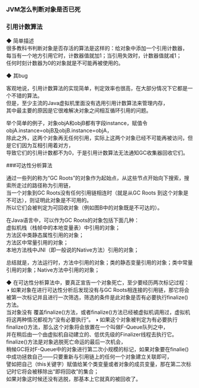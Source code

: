 ### JVM怎么判断对象是否已死  

### 引用计数算法  
◆ 简单描述  
很多教科书判断对象是否存活的算法是这样的：给对象中添加一个引用计数器，  
每当有一个地方引用它时，计数器值就加1；当引用失效时，计数器值就减1；  
任何时刻计数器为0的对象就是不可能再被使用的。  

◆ 其bug  

客观地说，引用计数算法的实现简单，判定效率也很高，在大部分情况下它都是一个不错的算法。  
但是，至少主流的Java虚拟机里面没有选用引用计数算法来管理内存，  
其中最主要的原因是它很难解决对象之间相互循环引用的问题。  

举个简单的例子，对象objA和objB都有字段instance，赋值令objA.instance=objB及objB.instance=objA，  
除此之外，这两个对象再无任何引用，实际上这两个对象已经不可能再被访问，但是它们因为互相引用着对方，  
导致它们的引用计数都不为0，于是引用计数算法无法通知GC收集器回收它们。  

###可达性分析算法  

通过一些列的称为“GC Roots”的对象作为起始点，从这些节点开始向下搜索，搜索所走过的路径称为引用链，  
当一个对象到GC Roots没有任何引用链相连时（就是从GC Roots 到这个对象是不可达），则证明此对象是不可用的。  
所以它们会被判定为可回收对象（例如图B中的对象既是不可达的）。  


在Java语言中，可以作为GC Roots的对象包括下面几种：  
虚拟机栈（栈帧中的本地变量表）中引用的对象；  
方法区中类静态属性引用的对象；  
方法区中常量引用的对象；  
本地方法栈中JNI（即一般说的Native方法）引用的对象；  

总结就是，方法运行时，方法中引用的对象；类的静态变量引用的对象；类中常量引用的对象；Native方法中引用的对象；  


◆ 在可达性分析算法中，要真正宣告一个对象死亡，至少要经历两次标记过程：   
◑ 如果对象在进行可达性分析后发现没有与GC Roots相连接的引用链，那它将会被第一次标记并且进行一次筛选，筛选的条件是此对象是否有必要执行finalize()方法。  
当对象没有 覆盖finalize()方法，或者finalize()方法已经被虚拟机调用过，虚拟机将这两种情况都视为“没有必要执行”。
◑ 如果这个对象被判定为有必要执行finalize()方法，那么这个对象将会放置在一个叫做F-Queue队列之中，  
并在稍后由一个由虚拟机自动建立的、低优先级的Finalizer线程去执行它。finalize()方法是对象逃脱死亡命运的最后一次机会，  
稍候GC将对F-Queue中的对象进行第二次小规模的标记，如果对象要在finalie()中成功拯救自己——只要重新与引用链上的任何一个对象建立关联即可，  
譬如把自己（this关键字）赋值给某个类变量或者对象的成员变量，那在第二次标记时它将会被移除出“即将回收”的集合；  
如果对象这时候还没有逃脱，那基本上它就真的被回收了。
